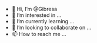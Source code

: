 - 👋 Hi, I’m @Gibresa
- 👀 I’m interested in ...
- 🌱 I’m currently learning ...
- 💞️ I’m looking to collaborate on ...
- 📫 How to reach me ...

<!---
Gibresa/Gibresa is a ✨ special ✨ repository because its `README.md` (this file) appears on your GitHub profile.
You can click the Preview link to take a look at your changes.
--->
